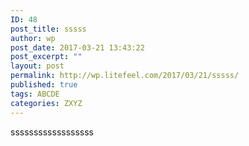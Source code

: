 ```yaml
---
ID: 48
post_title: sssss
author: wp
post_date: 2017-03-21 13:43:22
post_excerpt: ""
layout: post
permalink: http://wp.litefeel.com/2017/03/21/sssss/
published: true
tags: ABCDE
categories: ZXYZ
---
```

ssssssssssssssssss
